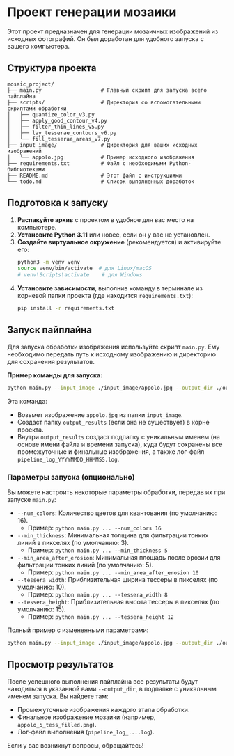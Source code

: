 # Проект генерации мозаики

Этот проект предназначен для генерации мозаичных изображений из исходных фотографий. Он был доработан для удобного запуска с вашего компьютера.

## Структура проекта

```
mosaic_project/
├── main.py                   # Главный скрипт для запуска всего пайплайна
├── scripts/                  # Директория со вспомогательными скриптами обработки
│   ├── quantize_color_v3.py
│   ├── apply_good_contour_v4.py
│   ├── filter_thin_lines_v5.py
│   ├── lay_tesserae_contours_v6.py
│   └── fill_tesserae_areas_v7.py
├── input_image/              # Директория для ваших исходных изображений
│   └── appolo.jpg            # Пример исходного изображения
├── requirements.txt          # Файл с необходимыми Python-библиотеками
├── README.md                 # Этот файл с инструкциями
└── todo.md                   # Список выполненных доработок
```

## Подготовка к запуску

1.  **Распакуйте архив** с проектом в удобное для вас место на компьютере.
2.  **Установите Python 3.11** или новее, если он у вас не установлен.
3.  **Создайте виртуальное окружение** (рекомендуется) и активируйте его:
    ```bash
    python3 -m venv venv
    source venv/bin/activate  # для Linux/macOS
    # venv\Scripts\activate    # для Windows
    ```
4.  **Установите зависимости**, выполнив команду в терминале из корневой папки проекта (где находится `requirements.txt`):
    ```bash
    pip install -r requirements.txt
    ```

## Запуск пайплайна

Для запуска обработки изображения используйте скрипт `main.py`. Ему необходимо передать путь к исходному изображению и директорию для сохранения результатов.

**Пример команды для запуска:**

```bash
python main.py --input_image ./input_image/appolo.jpg --output_dir ./output_results --num_colors 16
```

Эта команда:
*   Возьмет изображение `appolo.jpg` из папки `input_image`.
*   Создаст папку `output_results` (если она не существует) в корне проекта.
*   Внутри `output_results` создаст подпапку с уникальным именем (на основе имени файла и времени запуска), куда будут сохранены все промежуточные и финальные изображения, а также лог-файл `pipeline_log_YYYYMMDD_HHMMSS.log`.

### Параметры запуска (опционально)

Вы можете настроить некоторые параметры обработки, передав их при запуске `main.py`:

*   `--num_colors`: Количество цветов для квантования (по умолчанию: 16).
    *   Пример: `python main.py ... --num_colors 16`
*   `--min_thickness`: Минимальная толщина для фильтрации тонких линий в пикселях (по умолчанию: 3).
    *   Пример: `python main.py ... --min_thickness 5`
*   `--min_area_after_erosion`: Минимальная площадь после эрозии для фильтрации тонких линий (по умолчанию: 5).
    *   Пример: `python main.py ... --min_area_after_erosion 10`
*   `--tessera_width`: Приблизительная ширина тессеры в пикселях (по умолчанию: 10).
    *   Пример: `python main.py ... --tessera_width 8`
*   `--tessera_height`: Приблизительная высота тессеры в пикселях (по умолчанию: 15).
    *   Пример: `python main.py ... --tessera_height 12`

Полный пример с измененными параметрами:
```bash
python main.py --input_image ./input_image/appolo.jpg --output_dir ./output_results --num_colors 12 --min_thickness 4 --tessera_width 9
```

## Просмотр результатов

После успешного выполнения пайплайна все результаты будут находиться в указанной вами `--output_dir`, в подпапке с уникальным именем запуска. Вы найдете там:
*   Промежуточные изображения каждого этапа обработки.
*   Финальное изображение мозаики (например, `appolo_5_tess_filled.png`).
*   Лог-файл выполнения (`pipeline_log_....log`).

Если у вас возникнут вопросы, обращайтесь!

